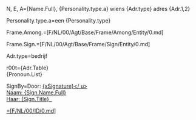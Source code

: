 N, E, A={Name.Full}, {Personality.type.a} wiens {Adr.type} adres {Adr.1,2}

Personality.type.a=een {Personality.type}

Frame.Among.=[F/NL/00/Agt/Base/Frame/Among/Entity/0.md]

Frame.Sign.=[F/NL/00/Agt/Base/Frame/Sign/Entity/0.md]

Adr.type=bedrijf

r00t={Adr.Table}<br>{Pronoun.List}

SignBy=Door: <u>{xSignature}</ u><br/>Naam: {Sign.Name.Full}<br/>Haar: {Sign.Title}
 

=[F/NL/00/ID/0.md]
